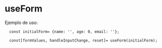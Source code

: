 # useForm

Ejemplo de uso:

```
  const initialForm= {name: '', age: 0, email: ''};

  const[formValues, handleInputChange, reset]= useForm(initialForm);
```
